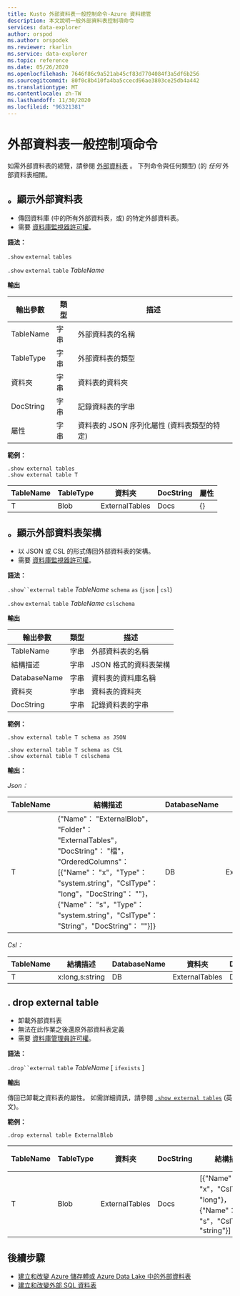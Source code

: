 ```yaml
---
title: Kusto 外部資料表一般控制命令-Azure 資料總管
description: 本文說明一般外部資料表控制項命令
services: data-explorer
author: orspod
ms.author: orspodek
ms.reviewer: rkarlin
ms.service: data-explorer
ms.topic: reference
ms.date: 05/26/2020
ms.openlocfilehash: 7646f86c9a521ab45cf83d7704084f3a5df6b256
ms.sourcegitcommit: 80f0c8b410fa4ba5ccecd96ae3803ce25db4a442
ms.translationtype: MT
ms.contentlocale: zh-TW
ms.lasthandoff: 11/30/2020
ms.locfileid: "96321381"
---
```

# <a name="external-table-general-control-commands"></a>外部資料表一般控制項命令

如需外部資料表的總覽，請參閱 [外部資料表](../query/schema-entities/externaltables.md) 。 下列命令與任何類型)  (的 _任何_ 外部資料表相關。

## <a name="show-external-tables"></a>。顯示外部資料表

* 傳回資料庫 (中的所有外部資料表，或) 的特定外部資料表。
* 需要 [資料庫監視器許可權](../management/access-control/role-based-authorization.md)。

**語法：** 

`.show` `external` `tables`

`.show` `external` `table` *TableName*

**輸出**

| 輸出參數 | 類型   | 描述                                                         |
|------------------|--------|---------------------------------------------------------------------|
| TableName        | 字串 | 外部資料表的名稱                                             |
| TableType        | 字串 | 外部資料表的類型                                              |
| 資料夾           | 字串 | 資料表的資料夾                                                     |
| DocString        | 字串 | 記錄資料表的字串                                       |
| 屬性       | 字串 | 資料表的 JSON 序列化屬性 (資料表類型的特定)  |


**範例：**

```kusto
.show external tables
.show external table T
```

| TableName | TableType | 資料夾         | DocString | 屬性 |
|-----------|-----------|----------------|-----------|------------|
| T         | Blob      | ExternalTables | Docs      | {}         |


## <a name="show-external-table-schema"></a>。顯示外部資料表架構

* 以 JSON 或 CSL 的形式傳回外部資料表的架構。 
* 需要 [資料庫監視器許可權](../management/access-control/role-based-authorization.md)。

**語法：** 

`.show``external` `table` *TableName* `schema` `as` (`json`  |  `csl`) 

`.show` `external` `table` *TableName* `cslschema`

**輸出**

| 輸出參數 | 類型   | 描述                        |
|------------------|--------|------------------------------------|
| TableName        | 字串 | 外部資料表的名稱            |
| 結構描述           | 字串 | JSON 格式的資料表架構 |
| DatabaseName     | 字串 | 資料表的資料庫名稱             |
| 資料夾           | 字串 | 資料表的資料夾                    |
| DocString        | 字串 | 記錄資料表的字串      |

**範例：**

```kusto
.show external table T schema as JSON
```

```kusto
.show external table T schema as CSL
.show external table T cslschema
```

**輸出：**

*Json：*

| TableName | 結構描述    | DatabaseName | 資料夾         | DocString |
|-----------|----------------------------------|--------------|----------------|-----------|
| T         | {"Name"： "ExternalBlob"，<br>"Folder"： "ExternalTables"，<br>"DocString"： "檔"，<br>"OrderedColumns"： [{"Name"： "x"，"Type"： "system.string"，"CslType"： "long"，"DocString"： ""}，{"Name"： "s"，"Type"： "system.string"，"CslType"： "String"，"DocString"： ""}]} | DB           | ExternalTables | Docs      |


*Csl：*

| TableName | 結構描述          | DatabaseName | 資料夾         | DocString |
|-----------|-----------------|--------------|----------------|-----------|
| T         | x:long,s:string | DB           | ExternalTables | Docs      |

## <a name="drop-external-table"></a>. drop external table

* 卸載外部資料表 
* 無法在此作業之後還原外部資料表定義
* 需要 [資料庫管理員許可權](../management/access-control/role-based-authorization.md)。

**語法：**  

`.drop``external` `table` *TableName* [ `ifexists` ]

**輸出**

傳回已卸載之資料表的屬性。 如需詳細資訊，請參閱 [`.show external tables`](#show-external-tables) \(英文\)。

**範例：**

```kusto
.drop external table ExternalBlob
```

| TableName | TableType | 資料夾         | DocString | 結構描述       | 屬性 |
|-----------|-----------|----------------|-----------|-----------------------------------------------------|------------|
| T         | Blob      | ExternalTables | Docs      | [{"Name"： "x"，"CslType"： "long"}，<br> {"Name"： "s"，"CslType"： "string"}] | {}         |

## <a name="next-steps"></a>後續步驟

* [建立和改變 Azure 儲存體或 Azure Data Lake 中的外部資料表](external-tables-azurestorage-azuredatalake.md)
* [建立和改變外部 SQL 資料表](external-sql-tables.md)
